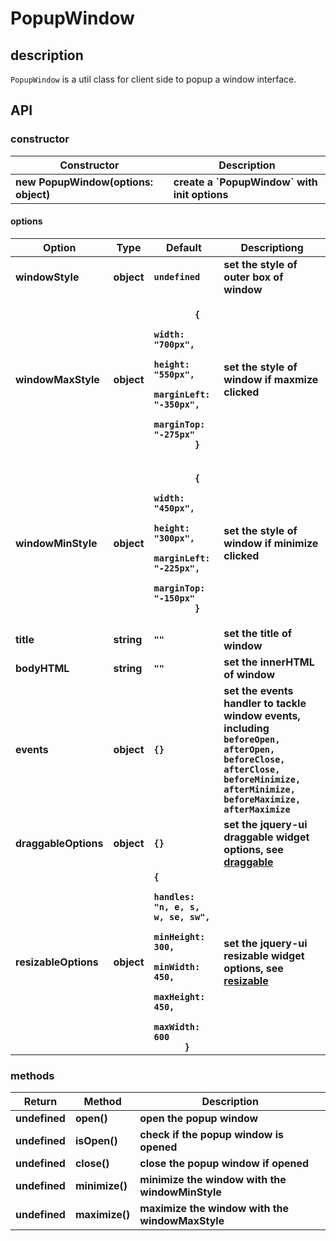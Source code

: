 # PopupWindow

## description

`PopupWindow` is a util class for client side to popup a window interface.

## API

### constructor

<table>
  <thead>
    <tr>
      <th>Constructor</th>
      <th>Description</th>
    </tr>
  </thead>
  <tbody>
    <tr>
      <td><b>new PopupWindow(options: object)</b></td>
      <td><b>create a `PopupWindow` with init options</b></td>
    </tr>
  </tbody>
</table>

#### options

<table>
  <thead>
    <tr>
      <th>Option</th>
      <th>Type</th>
      <th>Default</th>
      <th>Descriptiong</th>
    </tr>
  </thead>
  <tbody>
    <tr>
      <td><b>windowStyle</b></td>
      <td><b>object</b></td>
      <td><b><code>undefined</code></b></td>
      <td><b>set the style of outer box of window</b></td>
    </tr>
    <tr>
      <td><b>windowMaxStyle</b></td>
      <td><b>object</b></td>
      <td><b><code>
        {
          width: "700px",
          height: "550px",
          marginLeft: "-350px",
          marginTop: "-275px"
        }
      </code></b></td>
      <td><b>set the style of window if maxmize clicked</b></td>
    </tr>
    <tr>
      <td><b>windowMinStyle</b></td>
      <td><b>object</b></td>
      <td><b><code>
        {
          width: "450px",
          height: "300px",
          marginLeft: "-225px",
          marginTop: "-150px"
        }
      </code></b></td>
      <td><b>set the style of window if minimize clicked</b></td>
    </tr>
    <tr>
      <td><b>title</b></td>
      <td><b>string</b></td>
      <td><b><code>""</code></b></td>
      <td><b>set the title of window</b></td>
    </tr>
    <tr>
      <td><b>bodyHTML</b></td>
      <td><b>string</b></td>
      <td><b><code>""</code></b></td>
      <td><b>set the innerHTML of window</b></td>
    </tr>
    <tr>
      <td><b>events</b></td>
      <td><b>object</b></td>
      <td><b><code>{}</code></b></td>
      <td><b>set the events handler to tackle window events, including <code>beforeOpen, afterOpen, beforeClose, afterClose, beforeMinimize, afterMinimize, beforeMaximize, afterMaximize</code></b></td>
    </tr>
    <tr>
      <td><b>draggableOptions</b></td>
      <td><b>object</b></td>
      <td><b><code>{}</code></b></td>
      <td><b>set the jquery-ui draggable widget options, see <a href="https://jqueryui.com/draggable/">draggable</a></b></td>
    </tr>
    <tr>
      <td><b>resizableOptions</b></td>
      <td><b>object</b></td>
      <td><b><code>{
        handles: "n, e, s, w, se, sw",
        minHeight: 300,
        minWidth: 450,
        maxHeight: 450,
        maxWidth: 600
      }</code></b></td>
      <td><b>set the jquery-ui resizable widget options, see <a href="https://jqueryui.com/resizable/">resizable</a></b></td>
    </tr>
  </tbody>
</table>

### methods

<table>
  <thead>
    <tr>
      <th>Return</th>
      <th>Method</th>
      <th>Description</th>
    </tr>
  </thead>
  <tbody>
    <tr>
      <td><b>undefined</b></td>
      <td><b>open()</b></td>
      <td><b>open the popup window</b></td>
    </tr>
    <tr>
      <td><b>undefined</b></td>
      <td><b>isOpen()</b></td>
      <td><b>check if the popup window is opened</b></td>
    </tr>
    <tr>
      <td><b>undefined</b></td>
      <td><b>close()</b></td>
      <td><b>close the popup window if opened</b></td>
    </tr>
    <tr>
      <td><b>undefined</b></td>
      <td><b>minimize()</b></td>
      <td><b>minimize the window with the windowMinStyle</b></td>
    </tr>
    <tr>
      <td><b>undefined</b></td>
      <td><b>maximize()</b></td>
      <td><b>maximize the window with the windowMaxStyle</b></td>
    </tr>
  </tbody>
</table>
